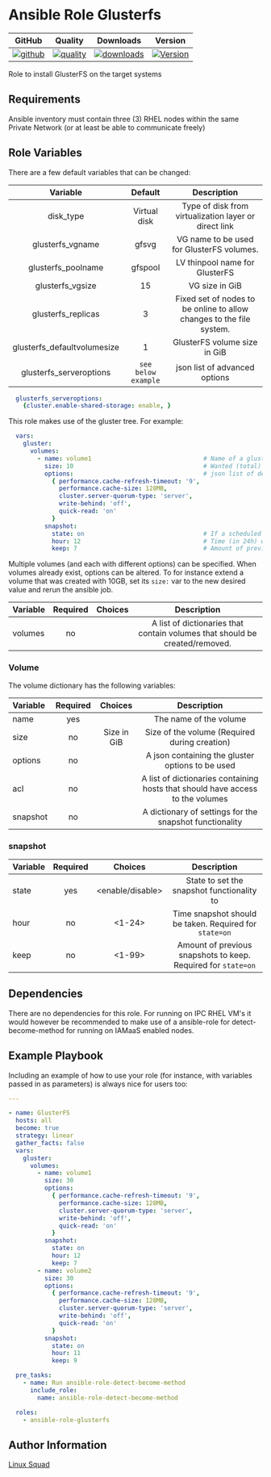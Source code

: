 # Ansible Role Glusterfs

|GitHub|Quality|Downloads|Version|
|------|-------|---------|-------|
|[![github](https://github.com/royen99/ansible-role-glusterfs/workflows/Ansible%20Molecule/badge.svg)](https://github.com/royen99/ansible-role-glusterfs/actions)|[![quality](https://img.shields.io/ansible/quality/22732)](https://galaxy.ansible.com/royen99/glusterfs)|[![downloads](https://img.shields.io/ansible/role/d/22732)](https://galaxy.ansible.com/royen99/glusterfs)|[![Version](https://img.shields.io/github/release/royen99/ansible-role-glusterfs.svg)](https://github.com/royen99/ansible-role-glusterfs/releases/)|

Role to install GlusterFS on the target systems

## Requirements

Ansible inventory must contain three (3) RHEL nodes within the same Private Network (or at least be able to communicate freely)

## Role Variables

There are a few default variables that can be changed:

| Variable | Default | Description |
| :---: | :---: | :---: |
| disk_type | Virtual disk | Type of disk from virtualization layer or direct link |
| glusterfs_vgname | gfsvg | VG name to be used for GlusterFS volumes. |
| glusterfs_poolname | gfspool | LV thinpool name for GlusterFS |
| glusterfs_vgsize | 15 | VG size in GiB |
| glusterfs_replicas | 3 | Fixed set of nodes to be online to allow changes to the file system.|
| glusterfs_defaultvolumesize | 1 | GlusterFS volume size in GiB |
| glusterfs_serveroptions | `see below example` | json list of advanced options |

```yaml
  glusterfs_serveroptions:
    {cluster.enable-shared-storage: enable, }
```

This role makes use of the gluster tree. For example:

```yaml
  vars:
    gluster:
      volumes:
        - name: volume1                               # Name of a gluster-volume
          size: 10                                    # Wanted (total) size of the volume in GB
          options:                                    # json list of desired volume options
            { performance.cache-refresh-timeout: '9',
              performance.cache-size: 128MB,
              cluster.server-quorum-type: 'server',
              write-behind: 'off',
              quick-read: 'on'
            }
          snapshot:
            state: on                                 # If a scheduled gluster snapshot should be taken (requires also hour and keep)
            hour: 12                                  # Time (in 24h) when a daily snapshot needs to take place
            keep: 7                                   # Amount of previous snapshots to keep
```

Multiple volumes (and each with different options) can be specified. When volumes already exist, options can be altered.
To for instance extend a volume that was created with 10GB, set its `size:` var to the new desired value and rerun the ansible job.

| Variable | Required | Choices| Description |
| :--- | :---: | :---: | :---: |
| volumes | no | | A list of dictionaries that contain volumes that should be created/removed. |

### Volume

The volume dictionary has the following variables:

| Variable | Required | Choices| Description |
| :--- | :---: | :---: | :---: |
| name | yes | | The name of the volume |
| size | no | Size in GiB | Size of the volume (Required during creation) |
| options | no | | A json containing the gluster options to be used |
| acl | no | | A list of dictionaries containing hosts that should have access to the volumes |
| snapshot | no | | A dictionary of settings for the snapshot functionality |

### snapshot

| Variable | Required | Choices| Description |
| :--- | :---: | :---: | :---: |
| state | yes | <enable/disable> | State to set the snapshot functionality to |
| hour | no | <1-24> | Time snapshot should be taken. Required for `state=on`
| keep | no | <1-99> | Amount of previous snapshots to keep. Required for `state=on`

## Dependencies

There are no dependencies for this role.  For running on IPC RHEL VM's it would however be recommended to make use of a ansible-role for detect-become-method for running on IAMaaS enabled nodes.

## Example Playbook

Including an example of how to use your role (for instance, with variables passed in as parameters) is always nice for users too:

```yaml
---

- name: GlusterFS
  hosts: all
  become: true
  strategy: linear
  gather_facts: false
  vars:
    gluster:
      volumes:
        - name: volume1
          size: 30
          options:
            { performance.cache-refresh-timeout: '9',
              performance.cache-size: 128MB,
              cluster.server-quorum-type: 'server',
              write-behind: 'off',
              quick-read: 'on'
            }
          snapshot:
            state: on
            hour: 12
            keep: 7
        - name: volume2
          size: 30
          options:
            { performance.cache-refresh-timeout: '9',
              performance.cache-size: 128MB,
              cluster.server-quorum-type: 'server',
              write-behind: 'off',
              quick-read: 'on'
            }
          snapshot:
            state: on
            hour: 11
            keep: 9

  pre_tasks:
    - name: Run ansible-role-detect-become-method
      include_role:
        name: ansible-role-detect-become-method

  roles:
    - ansible-role-glusterfs

```

## Author Information

[Linux Squad](mailto:teamlinux@ing.com)